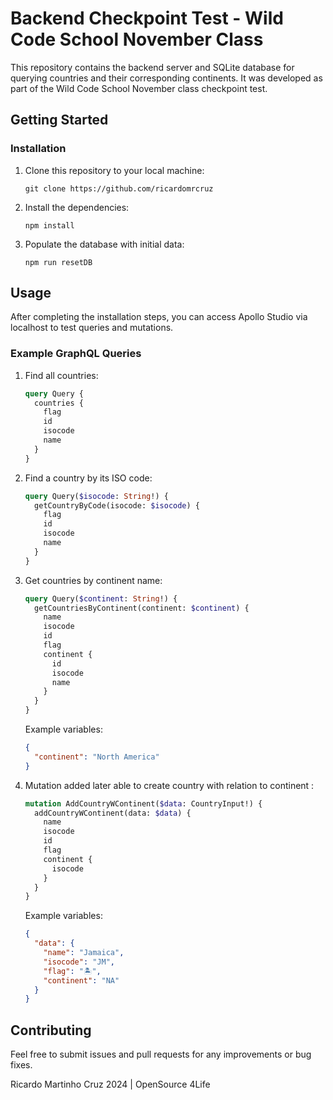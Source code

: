 # Backend Checkpoint Test - Wild Code School November Class

This repository contains the backend server and SQLite database for querying countries and their corresponding continents. It was developed as part of the Wild Code School November class checkpoint test.

## Getting Started

### Installation

1. Clone this repository to your local machine:

   ```
   git clone https://github.com/ricardomrcruz
   ```

2. Install the dependencies:

   ```
   npm install
   ```

3. Populate the database with initial data:

   ```
   npm run resetDB
   ```

## Usage

After completing the installation steps, you can access Apollo Studio via localhost to test queries and mutations.

### Example GraphQL Queries

1. Find all countries:

   ```graphql
   query Query {
     countries {
       flag
       id
       isocode
       name
     }
   }
   ```

2. Find a country by its ISO code:

   ```graphql
   query Query($isocode: String!) {
     getCountryByCode(isocode: $isocode) {
       flag
       id
       isocode
       name
     }
   }
   ```

3. Get countries by continent name:

   ```graphql
   query Query($continent: String!) {
     getCountriesByContinent(continent: $continent) {
       name
       isocode
       id
       flag
       continent {
         id
         isocode
         name
       }
     }
   }
   ```

   Example variables:

   ```json
   {
     "continent": "North America"
   }
   ```

4. Mutation added later able to create country with relation to continent :

   ```graphql
   mutation AddCountryWContinent($data: CountryInput!) {
     addCountryWContinent(data: $data) {
       name
       isocode
       id
       flag
       continent {
         isocode
       }
     }
   }
   ```

   Example variables:

   ```json
   {
     "data": {
       "name": "Jamaica",
       "isocode": "JM",
       "flag": "🏝️",
       "continent": "NA"
     }
   }
   ```

## Contributing

Feel free to submit issues and pull requests for any improvements or bug fixes.

Ricardo Martinho Cruz 2024 | OpenSource 4Life
